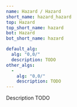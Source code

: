 ```yaml
---
name: Hazard / Hazard
short_name: hazard_hazard
top: Hazard
top_short_name: hazard
bot: Hazard
bot_short_name: hazard

default_alg:
  alg: "0,0/"
  description: TODO
other_algs:
  -
    alg: "0,0/"
    description: TODO
---
```


Description TODO

